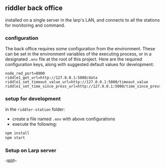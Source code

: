 ## riddler back office
installed on a single server in the larp's LAN, and connects to all the stations for monitoring and command.

### configuration
The back office requires some configuration from the environment. These can be set in the environment variables of the executing process, or in a designated ```.env``` file at the root of this project. Here are the required configuration keys, along with suggested default values for development:
```properties
node_red_port=8000
riddle1_get_url=http://127.0.0.1:5000/data
riddle1_set_timeout_value_url=http://127.0.0.1:5000/timeout_value
riddle1_set_time_since_press_url=http://127.0.0.1:5000/time_since_press
```
### setup for development
in the ```riddler-station``` folder:
 - create a file named ```.env``` with above configurations
 - execute the following:
```bash
npm install 
npm start 
```

### Setup on Larp server

-WIP-
